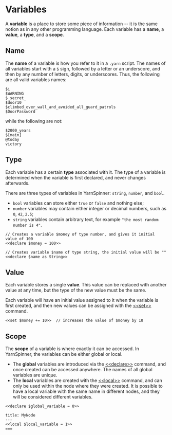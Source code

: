 # Variables

A **variable** is a place to store some piece of information -- it is the same notion as in any
other programming language. Each variable has a **name**, a **value**, a **type**, and a **scope**.


## Name

The **name** of a variable is how you refer to it in a `.yarn` script. The names of all variables
start with a `$` sign, followed by a letter or an underscore, and then by any number of letters,
digits, or underscores. Thus, the following are all valid variables names:

```
$i
$WARNING
$_secret_
$door10
$climbed_over_wall_and_avoided_all_guard_patrols
$DoorPassword
```

while the following are not:

```
$2000_years
$[main]
@today
victory
```


## Type

Each variable has a certain **type** associated with it. The type of a variable is determined when
the variable is first declared, and never changes afterwards.

There are three types of variables in YarnSpinner: `string`, `number`, and `bool`.

- `bool` variables can store either `true` or `false` and nothing else;
- `number` variables may contain either integer or decimal numbers, such as `0`, `42`, `2.5`;
- `string` variables contain arbitrary text, for example `"the most random number is 4"`.

```yarn
// Creates a variable $money of type number, and gives it initial value of 100
<<declare $money = 100>>

// Creates variable $name of type string, the initial value will be ""
<<declare $name as String>>
```


## Value

Each variable stores a single **value**. This value can be replaced with another value at any time,
but the type of the new value must be the same.

Each variable will have an initial value assigned to it when the variable is first created, and
then new values can be assigned with the [\<\<set\>\>][set] command.

```yarn
<<set $money += 10>>  // increases the value of $money by 10
```


## Scope

The **scope** of a variable is where exactly it can be accessed. In YarnSpinner, the variables can
be either global or local.

- The **global** variables are introduced via the [\<\<declare\>\>][declare] command, and once
  created can be accessed anywhere. The names of all global variables are unique.
- The **local** variables are created with the [\<\<local\>\>][local] command, and can only be used
  within the node where they were created. It is possible to have a local variable with the same
  name in different nodes, and they will be considered different variables.

```yarn
<<declare $global_variable = 0>>

title: MyNode
---
<<local $local_variable = 1>>
===
```


[declare]: ../commands/declare.md
[local]: ../commands/local.md
[set]: ../commands/set.md
